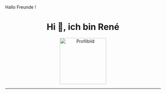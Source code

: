 Hallo Freunde !

<h1 align="center">Hi 👋, ich bin René</h1>


<p align="center">
  <img src="https://github.com/ReneGoetze.png" width="150" alt="Profilbild" />
</p>


---







